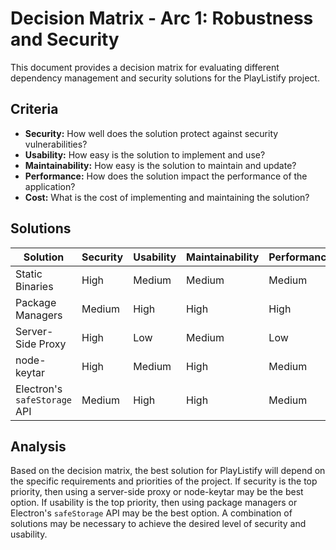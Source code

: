 # Decision Matrix - Arc 1: Robustness and Security

This document provides a decision matrix for evaluating different dependency management and security solutions for the PlayListify project.

## Criteria

*   **Security:** How well does the solution protect against security vulnerabilities?
*   **Usability:** How easy is the solution to implement and use?
*   **Maintainability:** How easy is the solution to maintain and update?
*   **Performance:** How does the solution impact the performance of the application?
*   **Cost:** What is the cost of implementing and maintaining the solution?

## Solutions

| Solution                      | Security | Usability | Maintainability | Performance | Cost |
| ----------------------------- | -------- | --------- | --------------- | ----------- | ---- |
| Static Binaries               | High     | Medium    | Medium          | Medium      | Low  |
| Package Managers              | Medium   | High      | High            | High        | Low  |
| Server-Side Proxy             | High     | Low       | Medium          | Low         | Medium |
| node-keytar                   | High     | Medium    | High            | Medium      | Low  |
| Electron's `safeStorage` API | Medium   | High      | High            | Medium      | Low  |

## Analysis

Based on the decision matrix, the best solution for PlayListify will depend on the specific requirements and priorities of the project. If security is the top priority, then using a server-side proxy or node-keytar may be the best option. If usability is the top priority, then using package managers or Electron's `safeStorage` API may be the best option. A combination of solutions may be necessary to achieve the desired level of security and usability.